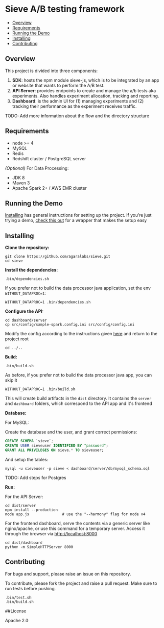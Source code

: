 # Sieve A/B testing framework

- [Overview](#overview)
- [Requirements](#requirements)
- [Running the Demo](#running-the-demo)
- [Installing](#installing)
- [Contributing](#contributing)

## Overview

This project is divided into three components:

1. **SDK**: hosts the npm module sieve-js, which is to be integrated by an app or website that wants to perform the A/B test.
1. **API Server**: provides endpoints to create and manage the a/b tests aka experiments. Also handles experiment allocation, tracking and reporting.
1. **Dashboard**: is the admin UI for (1) managing experiments and (2) tracking their performance as the experiment receives traffic.

TODO: Add more information about the flow and the directory structure

## Requirements

- node >= 4
- MySQL
- Redis
- Redshift cluster / PostgreSQL server

*(Optional)* For Data Processing:

- JDK 8
- Maven 3
- Apache Spark 2+ / AWS EMR cluster

## Running the Demo

[Installing](#installing) has general instructions for setting up the project. If you're just trying a demo, [check this out](demo/README.md) for a wrapper that makes the setup easy

## Installing

**Clone the repository:**

```shell
git clone https://github.com/agaralabs/sieve.git
cd sieve
```

**Install the dependencies:**

```shell
.bin/dependencies.sh
```
If you prefer not to build the data processor java application, set the env `WITHOUT_DATAPROC=1`:

```shell
WITHOUT_DATAPROC=1 .bin/dependencies.sh
```

**Configure the API:**

```shell
cd dashboard/server
cp src/config/sample-spark.config.ini src/config/config.ini
```

Modify the config according to the instructions given [here](dashboard/server/README.md#configuration) and return to the project root

```shell
cd ../..
```

**Build:**

```shell
.bin/build.sh
```

As before, if you prefer not to build the data processor java app, you can skip it

```shell
WITHOUT_DATAPROC=1 .bin/build.sh
```

This will create build artifacts in the `dist` directory. It contains the `server` and `dashboard` folders, which correspond to the API app and it's frontend

**Database:**

For MySQL:

Create the database and the user, and grant correct permissions:

```sql
CREATE SCHEMA `sieve`;
CREATE USER sieveuser IDENTIFIED BY "password";
GRANT ALL PRIVILEGES ON sieve.* TO sieveuser;
```

And setup the tables:

```shell
mysql -u sieveuser -p sieve < dashboard/server/db/mysql_schema.sql
```

TODO: Add steps for Postgres

**Run:**

For the API Server:

```shell
cd dist/server
npm install --production
node app.js               # use the "--harmony" flag for node v4
```

For the frontend dashboard, serve the contents via a generic server like nginx/apache, or use this command for a temporary server. Access it through the browser via [http://localhost:8000]()

```shell
cd dist/dashboard
python -m SimpleHTTPServer 8000
```

## Contributing

For bugs and support, please raise an issue on this repository.

To contribute, please fork the project and raise a pull request. Make sure to run tests before pushing.

```shell
.bin/test.sh
.bin/build.sh
```


##License

Apache 2.0
